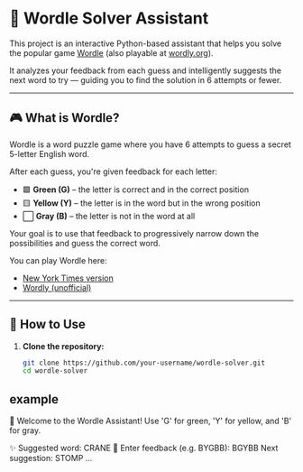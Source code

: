 # 🧠 Wordle Solver Assistant

This project is an interactive Python-based assistant that helps you solve the popular game [Wordle](https://www.nytimes.com/games/wordle/index.html) (also playable at [wordly.org](https://wordly.org/)).

It analyzes your feedback from each guess and intelligently suggests the next word to try — guiding you to find the solution in 6 attempts or fewer.

---

## 🎮 What is Wordle?

Wordle is a word puzzle game where you have 6 attempts to guess a secret 5-letter English word.

After each guess, you're given feedback for each letter:
- 🟩 **Green (G)** – the letter is correct and in the correct position
- 🟨 **Yellow (Y)** – the letter is in the word but in the wrong position
- ⬜ **Gray (B)** – the letter is not in the word at all

Your goal is to use that feedback to progressively narrow down the possibilities and guess the correct word.

You can play Wordle here:
- [New York Times version](https://www.nytimes.com/games/wordle/index.html)
- [Wordly (unofficial)](https://wordly.org/)

---

## 🚀 How to Use

1. **Clone the repository:**
   ```bash
   git clone https://github.com/your-username/wordle-solver.git
   cd wordle-solver


## example 
👋 Welcome to the Wordle Assistant!
Use 'G' for green, 'Y' for yellow, and 'B' for gray.

✨ Suggested word: CRANE
🧩 Enter feedback (e.g. BYGBB): BGYBB
Next suggestion: STOMP
...

